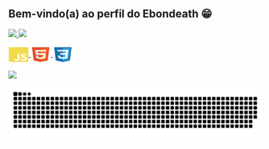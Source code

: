 ## Bem-vindo(a) ao perfil do Ebondeath 😁

<div>
   <a href="https://github.com/Ebondeath">
   <img height="160em" src="https://github-readme-stats.vercel.app/api?username=Ebondeath&show_icons=true&theme=tokyonight&include_all_commits=true&count_private=true"/>
   <img height="160em" src="https://github-readme-stats.vercel.app/api/top-langs/?username=Ebondeath&layout=compact&langs_count=6&theme=tokyonight"/>
</div>

<div style="display: inline_block"><br>
  <img align="center" alt="Js" height="30" width="40" src="https://raw.githubusercontent.com/devicons/devicon/master/icons/javascript/javascript-plain.svg">
  <img align="center" alt="HTML" height="30" width="40" src="https://raw.githubusercontent.com/devicons/devicon/master/icons/html5/html5-original.svg">
  <img align="center" alt="CSS" height="30" width="40" src="https://raw.githubusercontent.com/devicons/devicon/master/icons/css3/css3-original.svg">
</div>
 
<br>

<!--### Pra conteúdo sobre programação me segue nas redes abaixo!-->

<div> 
  <a href="https://www.youtube.com/@Grimgrin-h8y" target="_blank"><img src="https://img.shields.io/badge/YouTube-FF0000?style=for-the-badge&logo=youtube&logoColor=white" target="_blank"></a>

  ![snake gif](https://github.com/Ebondeath/Ebondeath/blob/output/github-snake-dark.svg)
</div>
